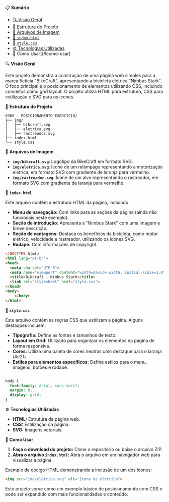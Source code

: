 📋 **Sumário**

* [🔍 Visão Geral](#visão-geral)
* [📂 Estrutura do Projeto](#estrutura-do-projeto)
* [🎨 Arquivos de Imagem](#arquivos-de-imagem)
* [📄 `index.html`](#indexhtml)
* [💅 `style.css`](#stylecss)
* [⚙️ Tecnologias Utilizadas](#tecnologias-utilizadas)
* 🚀 Como Usar](#como-usar)


🔍 **Visão Geral**

Este projeto demonstra a construção de uma página web simples para a marca fictícia "BikeCraft", apresentando a bicicleta elétrica "Nimbus Stark".  O foco principal é o posicionamento de elementos utilizando CSS, incluindo conceitos como grid layout. O projeto utiliza HTML para estrutura, CSS para estilização e SVG para os ícones.

📂 **Estrutura do Projeto**

```
0309 - POSICIONAMENTO EXERCICIO/
├── img/
│   ├── bikcraft.svg
│   ├── eletrica.svg
│   ├── rastreador.svg
├── index.html
└── style.css
```

🎨 **Arquivos de Imagem**

* **`img/bikcraft.svg`**: Logotipo da BikeCraft em formato SVG.
* **`img/eletrica.svg`**: Ícone de um relâmpago representando a motorização elétrica, em formato SVG com gradiente de laranja para vermelho.
* **`img/rastreador.svg`**: Ícone de um alvo representando o rastreador, em formato SVG com gradiente de laranja para vermelho.

📄 **`index.html`**

Este arquivo contém a estrutura HTML da página, incluindo:

* **Menu de navegação:** Com links para as seções da página (ainda não funcionais neste exemplo).
* **Seção de introdução:** Apresenta a "Nimbus Stark" com uma imagem e breve descrição.
* **Seção de vantagens:** Destaca os benefícios da bicicleta, como motor elétrico, velocidade e rastreador, utilizando os ícones SVG.
* **Rodapé:** Com informações de copyright.

```html
<!DOCTYPE html>
<html lang="pt-br">
<head>
  <meta charset="UTF-8">
  <meta name="viewport" content="width=device-width, initial-scale=1.0">
  <title>Bikcraft - Nimbus Stark</title>
  <link rel="stylesheet" href="style.css">
</head>
<body>
    </body>
</html>
```

💅 **`style.css`**

Este arquivo contém as regras CSS que estilizam a página. Alguns destaques incluem:

* **Tipografia:** Define as fontes e tamanhos de texto.
* **Layout em Grid:**  Utilizado para organizar os elementos na página de forma responsiva.
* **Cores:** Utiliza uma paleta de cores neutras com destaque para o laranja (#e21).
* **Estilos para elementos específicos:** Define estilos para o menu, imagens, botões e rodapé.

```css

body {
  font-family: Arial, sans-serif;
  margin: 0;
  display: grid;
}
```

⚙️ **Tecnologias Utilizadas**

* **HTML:**  Estrutura da página web.
* **CSS:**  Estilização da página.
* **SVG:**  Imagens vetoriais.


🚀 **Como Usar**

1. **Faça o download do projeto:** Clone o repositório ou baixe o arquivo ZIP.
2. **Abra o arquivo `index.html`:**  Abra o arquivo em um navegador web para visualizar a página.

Exemplo de código HTML demonstrando a inclusão de um dos ícones:

```html
<img src="img/eletrica.svg" alt="Ícone de elétrica">
```


Este projeto serve como um exemplo básico de posicionamento com CSS e pode ser expandido com mais funcionalidades e conteúdo.
